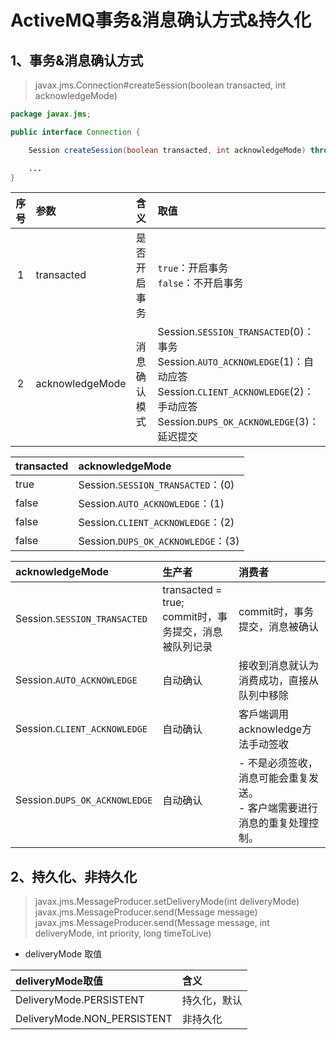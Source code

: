 # ActiveMQ事务&消息确认方式&持久化

## 1、事务&消息确认方式
> javax.jms.Connection#createSession(boolean transacted, int acknowledgeMode)
``` java
package javax.jms;

public interface Connection {

    Session createSession(boolean transacted, int acknowledgeMode) throws JMSException;

    ...
}
```

<div style = "font-size:13px;">

序号|参数|含义|取值
:-:|:-|:-|:-
1|transacted|是否开启事务|`true`：开启事务<br>`false`：不开启事务
2|acknowledgeMode|消息确认模式|Session.`SESSION_TRANSACTED`(0)：事务<br>Session.`AUTO_ACKNOWLEDGE`(1)：自动应答<br>Session.`CLIENT_ACKNOWLEDGE`(2)：手动应答<br>Session.`DUPS_OK_ACKNOWLEDGE`(3)：延迟提交


transacted|acknowledgeMode
:-|:-
true |Session.`SESSION_TRANSACTED`：(0)
false|Session.`AUTO_ACKNOWLEDGE`：(1)
false|Session.`CLIENT_ACKNOWLEDGE`：(2)
false|Session.`DUPS_OK_ACKNOWLEDGE`：(3)

acknowledgeMode|生产者|消费者
:-|:-|:-
Session.`SESSION_TRANSACTED`|transacted = true;<br>commit时，事务提交，消息被队列记录|commit时，事务提交，消息被确认
Session.`AUTO_ACKNOWLEDGE`|自动确认|接收到消息就认为消费成功，直接从队列中移除
Session.`CLIENT_ACKNOWLEDGE`|自动确认|客戶端调用acknowledge方法手动签收
Session.`DUPS_OK_ACKNOWLEDGE`|自动确认|- 不是必须签收，消息可能会重复发送。<br>- 客户端需要进行消息的重复处理控制。

</div>

## 2、持久化、非持久化
> javax.jms.MessageProducer.setDeliveryMode(int deliveryMode)<br>
> javax.jms.MessageProducer.send(Message message)<br>
> javax.jms.MessageProducer.send(Message message, int deliveryMode, int priority, long timeToLive)

- deliveryMode 取值
<div style = "font-size:13px;">

deliveryMode取值|含义
:-|:-
DeliveryMode.PERSISTENT|持久化，默认
DeliveryMode.NON_PERSISTENT|非持久化
</div>






